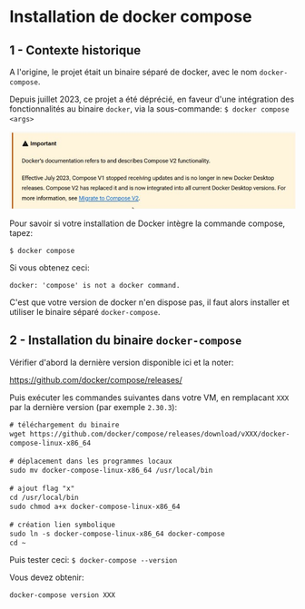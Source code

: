 # Installation de docker compose

## 1 - Contexte historique

A l'origine, le projet était un binaire séparé de docker, avec le nom `docker-compose`.

Depuis juillet 2023, ce projet a été déprécié, en faveur d'une intégration
des fonctionnalités au binaire `docker`, via la sous-commande:
`$ docker compose <args>`

![](./docker-compose_warning.jpg "warning")

Pour savoir si votre installation de Docker intègre la commande compose, tapez:
```
$ docker compose
```
Si vous obtenez ceci:
```
docker: 'compose' is not a docker command.
```
C'est que votre version de docker n'en dispose pas, il faut alors installer et utiliser le binaire séparé `docker-compose`.


## 2 - Installation du binaire `docker-compose`  

Vérifier d'abord la dernière version disponible ici et la noter:

https://github.com/docker/compose/releases/

Puis exécuter les commandes suivantes dans votre VM, en remplacant `XXX` par la dernière version
(par exemple `2.30.3`):
```
# téléchargement du binaire
wget https://github.com/docker/compose/releases/download/vXXX/docker-compose-linux-x86_64

# déplacement dans les programmes locaux
sudo mv docker-compose-linux-x86_64 /usr/local/bin

# ajout flag "x"
cd /usr/local/bin
sudo chmod a+x docker-compose-linux-x86_64

# création lien symbolique
sudo ln -s docker-compose-linux-x86_64 docker-compose
cd ~
```

Puis tester ceci:
`$ docker-compose --version`

Vous devez obtenir:
```
docker-compose version XXX
```
